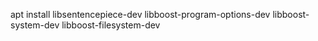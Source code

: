 apt install libsentencepiece-dev libboost-program-options-dev libboost-system-dev libboost-filesystem-dev